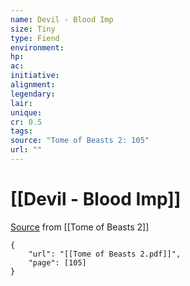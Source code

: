 ```yaml
---
name: Devil - Blood Imp
size: Tiny
type: Fiend
environment: 
hp: 
ac: 
initiative: 
alignment: 
legendary: 
lair: 
unique: 
cr: 0.5
tags: 
source: "Tome of Beasts 2: 105"
url: ""
---
```

# [[Devil - Blood Imp]]

[Source](zotero://open-pdf/library/items/9UQIAB6R?page=105) from [[Tome of Beasts 2]]

```pdf
{
	"url": "[[Tome of Beasts 2.pdf]]",
	"page": [105]
}
```

